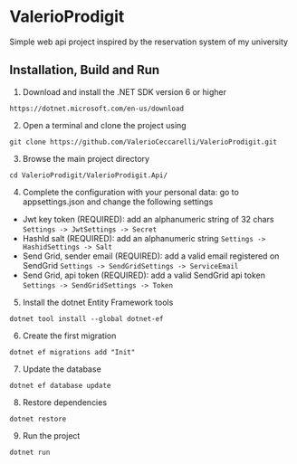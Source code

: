 # ValerioProdigit
Simple web api project inspired by the reservation system of my university

## Installation, Build and Run
1) Download and install the .NET SDK version 6 or higher
```
https://dotnet.microsoft.com/en-us/download
```
2) Open a terminal and clone the project using
```
git clone https://github.com/ValerioCeccarelli/ValerioProdigit.git
```
3) Browse the main project directory
```
cd ValerioProdigit/ValerioProdigit.Api/
```
4) Complete the configuration with your personal data:
go to appsettings.json and change the following settings
  - Jwt key token (REQUIRED): add an alphanumeric string of 32 chars ```Settings -> JwtSettings -> Secret```
  - HashId salt (REQUIRED): add an alphanumeric string ```Settings -> HashidSettings -> Salt```
  - Send Grid, sender email (REQUIRED): add a valid email registered on SendGrid ```Settings -> SendGridSettings -> ServiceEmail```
  - Send Grid, api token (REQUIRED): add a valid SendGrid api token ```Settings -> SendGridSettings -> Token```

5) Install the dotnet Entity Framework tools
```
dotnet tool install --global dotnet-ef
```
6) Create the first migration
```
dotnet ef migrations add "Init"
```
7) Update the database
```
dotnet ef database update
```
8) Restore dependencies
```
dotnet restore
```
9) Run the project
```
dotnet run
```
